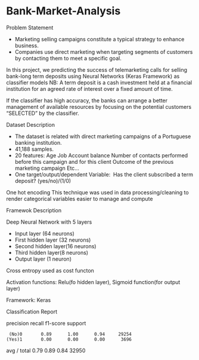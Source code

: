 # Bank-Market-Analysis
Problem Statement
- Marketing selling campaigns constitute a typical strategy to enhance business.
- Companies use direct marketing when targeting segments of customers by contacting them to meet a specific goal.

In this project, we predicting the success of telemarketing calls for selling bank-long term deposits using Neural Networks (Keras Framework) as classifier models
 NB: A term deposit is a cash investment held at a financial institution for an agreed rate of interest over a fixed amount of time. 

If the classifier has high accuracy, the banks can arrange a better management of available resources by focusing on the potential customers “SELECTED” by the classifier.


Dataset Description

- The dataset is related with direct marketing campaigns of a Portuguese banking institution. 
- 41,188 samples.
- 20 features: 
    Age
    Job
    Account balance
    Number of contacts performed before this campaign and for this client 
    Outcome of the previous marketing campaign
    Etc… 
- One target/output/dependent Variable:  Has the client subscribed a term deposit? (yes/no)/(1/0)

One hot encoding
This technique was used in data processing/cleaning to render categorical variables easier to manage and compute


Framewok Description

Deep Neural Network with 5 layers
  - Input layer (64 neurons)
  - First  hidden layer (32 neurons) 
  - Second hidden layer(16 neurons) 
  - Third hidden layer(8 neurons)
  - Output layer (1 neuron)

Cross entropy used as cost functon 

Activation functions: Relu(fo hidden layer), Sigmoid function(for output layer)

Framework: Keras

Classification Report

   precision    recall  f1-score   support

     (No)0       0.89      1.00      0.94     29254
    (Yes)1       0.00      0.00      0.00      3696

avg / total       0.79      0.89      0.84     32950

